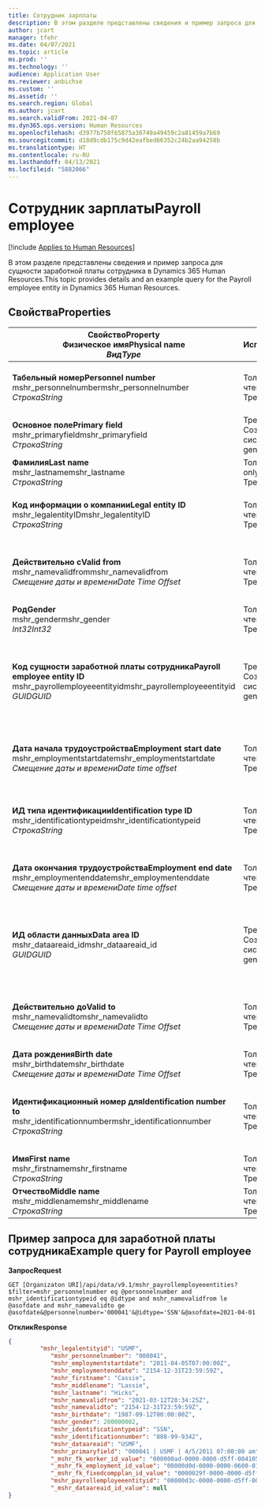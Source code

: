 ```yaml
---
title: Сотрудник зарплаты
description: В этом разделе представлены сведения и пример запроса для сущности заработной платы сотрудника в Dynamics 365 Human Resources.
author: jcart
manager: tfehr
ms.date: 04/07/2021
ms.topic: article
ms.prod: ''
ms.technology: ''
audience: Application User
ms.reviewer: anbichse
ms.custom: ''
ms.assetid: ''
ms.search.region: Global
ms.author: jcart
ms.search.validFrom: 2021-04-07
ms.dyn365.ops.version: Human Resources
ms.openlocfilehash: d3977b758f65875a36749a49459c2a81459a7b69
ms.sourcegitcommit: d18d9cdb175c9d42eafbed66352c24b2aa94258b
ms.translationtype: HT
ms.contentlocale: ru-RU
ms.lasthandoff: 04/13/2021
ms.locfileid: "5882066"
---
```

# <a name="payroll-employee"></a><span data-ttu-id="aae67-103">Сотрудник зарплаты</span><span class="sxs-lookup"><span data-stu-id="aae67-103">Payroll employee</span></span>

[!include [Applies to Human Resources](../includes/applies-to-hr.md)]

<span data-ttu-id="aae67-104">В этом разделе представлены сведения и пример запроса для сущности заработной платы сотрудника в Dynamics 365 Human Resources.</span><span class="sxs-lookup"><span data-stu-id="aae67-104">This topic provides details and an example query for the Payroll employee entity in Dynamics 365 Human Resources.</span></span>

## <a name="properties"></a><span data-ttu-id="aae67-105">Свойства</span><span class="sxs-lookup"><span data-stu-id="aae67-105">Properties</span></span>

| <span data-ttu-id="aae67-106">Свойство</span><span class="sxs-lookup"><span data-stu-id="aae67-106">Property</span></span><br><span data-ttu-id="aae67-107">**Физическое имя**</span><span class="sxs-lookup"><span data-stu-id="aae67-107">**Physical name**</span></span><br><span data-ttu-id="aae67-108">**_Вид_**</span><span class="sxs-lookup"><span data-stu-id="aae67-108">**_Type_**</span></span> | <span data-ttu-id="aae67-109">Использование</span><span class="sxs-lookup"><span data-stu-id="aae67-109">Use</span></span> | <span data-ttu-id="aae67-110">описание</span><span class="sxs-lookup"><span data-stu-id="aae67-110">Description</span></span> |
| --- | --- | --- |
| <span data-ttu-id="aae67-111">**Табельный номер**</span><span class="sxs-lookup"><span data-stu-id="aae67-111">**Personnel number**</span></span><br><span data-ttu-id="aae67-112">mshr_personnelnumber</span><span class="sxs-lookup"><span data-stu-id="aae67-112">mshr_personnelnumber</span></span><br><span data-ttu-id="aae67-113">*Строка*</span><span class="sxs-lookup"><span data-stu-id="aae67-113">*String*</span></span> | <span data-ttu-id="aae67-114">Только для чтения</span><span class="sxs-lookup"><span data-stu-id="aae67-114">Read-only</span></span><br><span data-ttu-id="aae67-115">Требуется</span><span class="sxs-lookup"><span data-stu-id="aae67-115">Required</span></span> | <span data-ttu-id="aae67-116">Уникальный табельный номер для сотрудника.</span><span class="sxs-lookup"><span data-stu-id="aae67-116">The employee's unique personnel number.</span></span> |
| <span data-ttu-id="aae67-117">**Основное поле**</span><span class="sxs-lookup"><span data-stu-id="aae67-117">**Primary field**</span></span><br><span data-ttu-id="aae67-118">mshr_primaryfield</span><span class="sxs-lookup"><span data-stu-id="aae67-118">mshr_primaryfield</span></span><br><span data-ttu-id="aae67-119">*Строка*</span><span class="sxs-lookup"><span data-stu-id="aae67-119">*String*</span></span> | <span data-ttu-id="aae67-120">Требуется</span><span class="sxs-lookup"><span data-stu-id="aae67-120">Required</span></span><br><span data-ttu-id="aae67-121">Создано системой</span><span class="sxs-lookup"><span data-stu-id="aae67-121">System generated</span></span> |  |
| <span data-ttu-id="aae67-122">**Фамилия**</span><span class="sxs-lookup"><span data-stu-id="aae67-122">**Last name**</span></span><br><span data-ttu-id="aae67-123">mshr_lastname</span><span class="sxs-lookup"><span data-stu-id="aae67-123">mshr_lastname</span></span><br><span data-ttu-id="aae67-124">*Строка*</span><span class="sxs-lookup"><span data-stu-id="aae67-124">*String*</span></span> | <span data-ttu-id="aae67-125">Только чтение</span><span class="sxs-lookup"><span data-stu-id="aae67-125">Read only</span></span><br><span data-ttu-id="aae67-126">Требуется</span><span class="sxs-lookup"><span data-stu-id="aae67-126">Required</span></span> | <span data-ttu-id="aae67-127">Фамилия сотрудника.</span><span class="sxs-lookup"><span data-stu-id="aae67-127">Employee last name.</span></span> |
| <span data-ttu-id="aae67-128">**Код информации о компании**</span><span class="sxs-lookup"><span data-stu-id="aae67-128">**Legal entity ID**</span></span><br><span data-ttu-id="aae67-129">mshr_legalentityID</span><span class="sxs-lookup"><span data-stu-id="aae67-129">mshr_legalentityID</span></span><br><span data-ttu-id="aae67-130">*Строка*</span><span class="sxs-lookup"><span data-stu-id="aae67-130">*String*</span></span> | <span data-ttu-id="aae67-131">Только для чтения</span><span class="sxs-lookup"><span data-stu-id="aae67-131">Read-only</span></span><br><span data-ttu-id="aae67-132">Требуется</span><span class="sxs-lookup"><span data-stu-id="aae67-132">Required</span></span> | <span data-ttu-id="aae67-133">Указывает юридическое лицо (компанию).</span><span class="sxs-lookup"><span data-stu-id="aae67-133">Specifies the legal entity (company).</span></span> |
| <span data-ttu-id="aae67-134">**Действительно с**</span><span class="sxs-lookup"><span data-stu-id="aae67-134">**Valid from**</span></span><br><span data-ttu-id="aae67-135">mshr_namevalidfrom</span><span class="sxs-lookup"><span data-stu-id="aae67-135">mshr_namevalidfrom</span></span><br><span data-ttu-id="aae67-136">*Смещение даты и времени*</span><span class="sxs-lookup"><span data-stu-id="aae67-136">*Date Time Offset*</span></span> | <span data-ttu-id="aae67-137">Только для чтения</span><span class="sxs-lookup"><span data-stu-id="aae67-137">Read-only</span></span> <br><span data-ttu-id="aae67-138">Требуется</span><span class="sxs-lookup"><span data-stu-id="aae67-138">Required</span></span> | <span data-ttu-id="aae67-139">Дата, с которой действительны сведения о сотруднике.</span><span class="sxs-lookup"><span data-stu-id="aae67-139">Date the employee information is valid from.</span></span>  |
| <span data-ttu-id="aae67-140">**Род**</span><span class="sxs-lookup"><span data-stu-id="aae67-140">**Gender**</span></span><br><span data-ttu-id="aae67-141">mshr_gender</span><span class="sxs-lookup"><span data-stu-id="aae67-141">mshr_gender</span></span><br><span data-ttu-id="aae67-142">*Int32*</span><span class="sxs-lookup"><span data-stu-id="aae67-142">*Int32*</span></span> | <span data-ttu-id="aae67-143">Только для чтения</span><span class="sxs-lookup"><span data-stu-id="aae67-143">Read-only</span></span><br><span data-ttu-id="aae67-144">Требуется</span><span class="sxs-lookup"><span data-stu-id="aae67-144">Required</span></span> | <span data-ttu-id="aae67-145">Пол сотрудника.</span><span class="sxs-lookup"><span data-stu-id="aae67-145">The employee's gender.</span></span> |
| <span data-ttu-id="aae67-146">**Код сущности заработной платы сотрудника**</span><span class="sxs-lookup"><span data-stu-id="aae67-146">**Payroll employee entity ID**</span></span><br><span data-ttu-id="aae67-147">mshr_payrollemployeeentityid</span><span class="sxs-lookup"><span data-stu-id="aae67-147">mshr_payrollemployeeentityid</span></span><br><span data-ttu-id="aae67-148">*GUID*</span><span class="sxs-lookup"><span data-stu-id="aae67-148">*GUID*</span></span> | <span data-ttu-id="aae67-149">Требуется</span><span class="sxs-lookup"><span data-stu-id="aae67-149">Required</span></span><br><span data-ttu-id="aae67-150">Создано системой</span><span class="sxs-lookup"><span data-stu-id="aae67-150">System generated</span></span> | <span data-ttu-id="aae67-151">Создаваемое системой значение GUID для уникальной идентификации сотрудника.</span><span class="sxs-lookup"><span data-stu-id="aae67-151">A system-generated GUID value to uniquely identify the employee.</span></span> |
| <span data-ttu-id="aae67-152">**Дата начала трудоустройства**</span><span class="sxs-lookup"><span data-stu-id="aae67-152">**Employment start date**</span></span><br><span data-ttu-id="aae67-153">mshr_employmentstartdate</span><span class="sxs-lookup"><span data-stu-id="aae67-153">mshr_employmentstartdate</span></span><br><span data-ttu-id="aae67-154">*Смещение даты и времени*</span><span class="sxs-lookup"><span data-stu-id="aae67-154">*Date time offset*</span></span> | <span data-ttu-id="aae67-155">Только для чтения</span><span class="sxs-lookup"><span data-stu-id="aae67-155">Read-only</span></span><br><span data-ttu-id="aae67-156">Требуется</span><span class="sxs-lookup"><span data-stu-id="aae67-156">Required</span></span> | <span data-ttu-id="aae67-157">Дата начала занятости сотрудника.</span><span class="sxs-lookup"><span data-stu-id="aae67-157">The start date of the employee's employment.</span></span> |
| <span data-ttu-id="aae67-158">**ИД типа идентификации**</span><span class="sxs-lookup"><span data-stu-id="aae67-158">**Identification type ID**</span></span><br><span data-ttu-id="aae67-159">mshr_identificationtypeid</span><span class="sxs-lookup"><span data-stu-id="aae67-159">mshr_identificationtypeid</span></span><br><span data-ttu-id="aae67-160">*Строка*</span><span class="sxs-lookup"><span data-stu-id="aae67-160">*String*</span></span> |<span data-ttu-id="aae67-161">Только для чтения</span><span class="sxs-lookup"><span data-stu-id="aae67-161">Read-only</span></span><br><span data-ttu-id="aae67-162">Требуется</span><span class="sxs-lookup"><span data-stu-id="aae67-162">Required</span></span> | <span data-ttu-id="aae67-163">Тип идентификации, определенный для сотрудника.</span><span class="sxs-lookup"><span data-stu-id="aae67-163">The identification type defined for the employee.</span></span> |
| <span data-ttu-id="aae67-164">**Дата окончания трудоустройства**</span><span class="sxs-lookup"><span data-stu-id="aae67-164">**Employment end date**</span></span><br><span data-ttu-id="aae67-165">mshr_employmentenddate</span><span class="sxs-lookup"><span data-stu-id="aae67-165">mshr_employmentenddate</span></span><br><span data-ttu-id="aae67-166">*Смещение даты и времени*</span><span class="sxs-lookup"><span data-stu-id="aae67-166">*Date time offset*</span></span> | <span data-ttu-id="aae67-167">Только для чтения</span><span class="sxs-lookup"><span data-stu-id="aae67-167">Read-only</span></span><br><span data-ttu-id="aae67-168">Требуется</span><span class="sxs-lookup"><span data-stu-id="aae67-168">Required</span></span> |<span data-ttu-id="aae67-169">Дата окончания занятости сотрудника.</span><span class="sxs-lookup"><span data-stu-id="aae67-169">The end of the employee's employment.</span></span>  |
| <span data-ttu-id="aae67-170">**ИД области данных**</span><span class="sxs-lookup"><span data-stu-id="aae67-170">**Data area ID**</span></span><br><span data-ttu-id="aae67-171">mshr_dataareaid_id</span><span class="sxs-lookup"><span data-stu-id="aae67-171">mshr_dataareaid_id</span></span><br><span data-ttu-id="aae67-172">*GUID*</span><span class="sxs-lookup"><span data-stu-id="aae67-172">*GUID*</span></span> | <span data-ttu-id="aae67-173">Требуется</span><span class="sxs-lookup"><span data-stu-id="aae67-173">Required</span></span> <br><span data-ttu-id="aae67-174">Создано системой</span><span class="sxs-lookup"><span data-stu-id="aae67-174">System generated</span></span> | <span data-ttu-id="aae67-175">Созданное системой значение GUID, идентифицирующее юридическое лицо (компанию).</span><span class="sxs-lookup"><span data-stu-id="aae67-175">System-generated GUID value identifying the legal entity (company).</span></span> |
| <span data-ttu-id="aae67-176">**Действительно до**</span><span class="sxs-lookup"><span data-stu-id="aae67-176">**Valid to**</span></span><br><span data-ttu-id="aae67-177">mshr_namevalidto</span><span class="sxs-lookup"><span data-stu-id="aae67-177">mshr_namevalidto</span></span><br><span data-ttu-id="aae67-178">*Смещение даты и времени*</span><span class="sxs-lookup"><span data-stu-id="aae67-178">*Date Time Offset*</span></span> |  <span data-ttu-id="aae67-179">Только для чтения</span><span class="sxs-lookup"><span data-stu-id="aae67-179">Read-only</span></span><br><span data-ttu-id="aae67-180">Требуется</span><span class="sxs-lookup"><span data-stu-id="aae67-180">Required</span></span> | <span data-ttu-id="aae67-181">Дата, до которой действительны сведения о сотруднике.</span><span class="sxs-lookup"><span data-stu-id="aae67-181">Date the employee information is valid to.</span></span> |
| <span data-ttu-id="aae67-182">**Дата рождения**</span><span class="sxs-lookup"><span data-stu-id="aae67-182">**Birth date**</span></span><br><span data-ttu-id="aae67-183">mshr_birthdate</span><span class="sxs-lookup"><span data-stu-id="aae67-183">mshr_birthdate</span></span><br><span data-ttu-id="aae67-184">*Смещение даты и времени*</span><span class="sxs-lookup"><span data-stu-id="aae67-184">*Date Time Offset*</span></span> | <span data-ttu-id="aae67-185">Только для чтения</span><span class="sxs-lookup"><span data-stu-id="aae67-185">Read-only</span></span> <br><span data-ttu-id="aae67-186">Требуется</span><span class="sxs-lookup"><span data-stu-id="aae67-186">Required</span></span> | <span data-ttu-id="aae67-187">Дата рождения сотрудника</span><span class="sxs-lookup"><span data-stu-id="aae67-187">The employee's birth date</span></span> |
| <span data-ttu-id="aae67-188">**Идентификационный номер для**</span><span class="sxs-lookup"><span data-stu-id="aae67-188">**Identification number to**</span></span><br><span data-ttu-id="aae67-189">mshr_identificationnumber</span><span class="sxs-lookup"><span data-stu-id="aae67-189">mshr_identificationnumber</span></span><br><span data-ttu-id="aae67-190">*Строка*</span><span class="sxs-lookup"><span data-stu-id="aae67-190">*String*</span></span> | <span data-ttu-id="aae67-191">Только для чтения</span><span class="sxs-lookup"><span data-stu-id="aae67-191">Read-only</span></span> <br><span data-ttu-id="aae67-192">Требуется</span><span class="sxs-lookup"><span data-stu-id="aae67-192">Required</span></span> |<span data-ttu-id="aae67-193">Идентификационный номер, определенный для сотрудника.</span><span class="sxs-lookup"><span data-stu-id="aae67-193">The identification number defined for the employee.</span></span>  |
| <span data-ttu-id="aae67-194">**Имя**</span><span class="sxs-lookup"><span data-stu-id="aae67-194">**First name**</span></span><br><span data-ttu-id="aae67-195">mshr_firstname</span><span class="sxs-lookup"><span data-stu-id="aae67-195">mshr_firstname</span></span><br><span data-ttu-id="aae67-196">*Строка*</span><span class="sxs-lookup"><span data-stu-id="aae67-196">*String*</span></span> | <span data-ttu-id="aae67-197">Только для чтения</span><span class="sxs-lookup"><span data-stu-id="aae67-197">Read-only</span></span><br><span data-ttu-id="aae67-198">Требуется</span><span class="sxs-lookup"><span data-stu-id="aae67-198">Required</span></span> | <span data-ttu-id="aae67-199">Имя сотрудника.</span><span class="sxs-lookup"><span data-stu-id="aae67-199">Employee first name.</span></span> |
| <span data-ttu-id="aae67-200">**Отчество**</span><span class="sxs-lookup"><span data-stu-id="aae67-200">**Middle name**</span></span><br><span data-ttu-id="aae67-201">mshr_middlename</span><span class="sxs-lookup"><span data-stu-id="aae67-201">mshr_middlename</span></span><br><span data-ttu-id="aae67-202">*Строка*</span><span class="sxs-lookup"><span data-stu-id="aae67-202">*String*</span></span> | <span data-ttu-id="aae67-203">Только для чтения</span><span class="sxs-lookup"><span data-stu-id="aae67-203">Read-only</span></span><br><span data-ttu-id="aae67-204">Требуется</span><span class="sxs-lookup"><span data-stu-id="aae67-204">Required</span></span> |<span data-ttu-id="aae67-205">Отчество сотрудника.</span><span class="sxs-lookup"><span data-stu-id="aae67-205">Employee middle name.</span></span>  |

## <a name="example-query-for-payroll-employee"></a><span data-ttu-id="aae67-206">Пример запроса для заработной платы сотрудника</span><span class="sxs-lookup"><span data-stu-id="aae67-206">Example query for Payroll employee</span></span>

<span data-ttu-id="aae67-207">**Запрос**</span><span class="sxs-lookup"><span data-stu-id="aae67-207">**Request**</span></span>

```http
GET [Organizaton URI]/api/data/v9.1/mshr_payrollemployeeentities?$filter=mshr_personnelnumber eq @personnelnumber and mshr_identificationtypeid eq @idtype and mshr_namevalidfrom le @asofdate and mshr_namevalidto ge @asofdate&@personnelnumber='000041'&@idtype='SSN'&@asofdate=2021-04-01
```

<span data-ttu-id="aae67-208">**Отклик**</span><span class="sxs-lookup"><span data-stu-id="aae67-208">**Response**</span></span>

```json
{
         "mshr_legalentityid": "USMF",
            "mshr_personnelnumber": "000041",
            "mshr_employmentstartdate": "2011-04-05T07:00:00Z",
            "mshr_employmentenddate": "2154-12-31T23:59:59Z",
            "mshr_firstname": "Cassie",
            "mshr_middlename": "Lassie",
            "mshr_lastname": "Hicks",
            "mshr_namevalidfrom": "2021-03-12T20:34:25Z",
            "mshr_namevalidto": "2154-12-31T23:59:59Z",
            "mshr_birthdate": "1987-09-12T00:00:00Z",
            "mshr_gender": 200000002,
            "mshr_identificationtypeid": "SSN",
            "mshr_identificationnumber": "888-99-9342",
            "mshr_dataareaid": "USMF",
            "mshr_primaryfield": "000041 | USMF | 4/5/2011 07:00:00 am",
            "_mshr_fk_worker_id_value": "000000ad-0000-0000-d5ff-004105000000",
            "_mshr_fk_employment_id_value": "00000d0d-0000-0000-0600-014105000000",
            "_mshr_fk_fixedcompplan_id_value": "0000029f-0000-0000-d5ff-004105000000",
            "mshr_payrollemployeeentityid": "00000d3c-0000-0000-d5ff-004105000000",
            "_mshr_dataareaid_id_value": null
}
```
